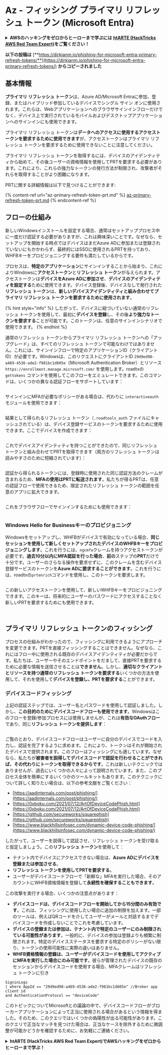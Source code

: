 # Az - フィッシング プライマリ リフレッシュ トークン (Microsoft Entra)

<details>

<summary><strong>AWSのハッキングをゼロからヒーローまで学ぶには</strong> <a href="https://training.hacktricks.xyz/courses/arte"><strong>htARTE (HackTricks AWS Red Team Expert)</strong></a><strong>をご覧ください！</strong></summary>

HackTricksをサポートする他の方法:

* **HackTricksにあなたの会社を広告掲載したい場合**や**HackTricksをPDFでダウンロードしたい場合**は、[**サブスクリプションプラン**](https://github.com/sponsors/carlospolop)をチェックしてください！
* [**公式PEASS & HackTricksグッズ**](https://peass.creator-spring.com)を入手する
* [**The PEASS Family**](https://opensea.io/collection/the-peass-family)を発見し、独占的な[**NFT**](https://opensea.io/collection/the-peass-family)コレクションをチェックする
* 💬 [**Discordグループ**](https://discord.gg/hRep4RUj7f)に**参加する**か、[**テレグラムグループ**](https://t.me/peass)に参加するか、**Twitter** 🐦 [**@carlospolopm**](https://twitter.com/carlospolopm)を**フォロー**する。
* [**HackTricks**](https://github.com/carlospolop/hacktricks)と[**HackTricks Cloud**](https://github.com/carlospolop/hacktricks-cloud)のgithubリポジトリにPRを提出して、あなたのハッキングのコツを共有する。

</details>

**以下の投稿は** [**https://dirkjanm.io/phishing-for-microsoft-entra-primary-refresh-tokens/**](https://dirkjanm.io/phishing-for-microsoft-entra-primary-refresh-tokens/) **からコピーされました**

## 基本情報

**プライマリ リフレッシュ トークン**は、Azure AD/Microsoft Entraに参加、登録、またはハイブリッド参加しているデバイスでシングル サイン オンに使用されます。これらは、Webアプリケーションへのブラウザサインインフローだけでなく、デバイス上で実行されているモバイルおよびデスクトップアプリケーションへのサインインにも使用できます。

プライマリ リフレッシュ トークンは**データへのアクセスに使用するアクセストークンを要求するために使用できます**が、アクセストークンはプライマリ リフレッシュ トークンを要求するために使用できないことに注意してください。

プライマリ リフレッシュ トークンを取得するには、デバイスのアイデンティティから始めて、その後ユーザーの資格情報を使用してPRTを要求する必要があります。これにより、これらの強力なトークンの発行方法が制限され、攻撃者がそれらを取得することがより困難になります。

PRTに関する詳細情報は以下で見つけることができます:

{% content-ref url="az-primary-refresh-token-prt.md" %}
[az-primary-refresh-token-prt.md](az-primary-refresh-token-prt.md)
{% endcontent-ref %}

## フローの仕組み

新しいWindowsインストールを設定する場合、通常はセットアッププロセス中に一度だけ認証する必要がありますが、これは興味深いことです。なぜなら、セットアップを開始する時点ではデバイスはまだAzure ADに参加または登録されていないにもかかわらず、最終的にはSSOに使用されるPRTを持っており、WHFBキーをプロビジョニングする要件も満たしているからです。

プロセスは、**特定のアプリケーション**にサインインすることから始まり、これによりWindowsに**アクセストークン**と**リフレッシュ トークン**が与えられます。アクセストークンは**デバイスをAzure ADに参加させ**、**デバイスのアイデンティティを設定する**ために使用できます。デバイス登録後、デバイスなしで発行された**リフレッシュ トークン**は、**新しいデバイスアイデンティティと組み合わせてプライマリ リフレッシュ トークンを要求するために使用されます**。

{% hint style="info" %}
したがって、デバイスに紐づいていない通常のリフレッシュ トークンを使用して、最初に**デバイスを登録**し、その後**より強力なトークンを要求する**ことが可能です。このトークンは、任意のサインインシナリオで使用できます。
{% endhint %}

通常のリフレッシュ トークンからプライマリ リフレッシュ トークンへの「アップグレード」は、すべてのリフレッシュ トークンで可能なわけではありません。これには、サインインフローで特定のアプリケーションID（クライアントID）が必要です。Windowsは、このリクエストにクライアントID `29d9ed98-a469-4536-ade2-f981bc1d605e`（Microsoft Authentication Broker）とリソース `https://enrollment.manage.microsoft.com/` を使用します。roadtxの `gettokens` コマンドを使用してこのフローをエミュレートできます。このコマンドは、いくつかの異なる認証フローをサポートしています：

<figure><img src="../../../.gitbook/assets/image (5).png" alt=""><figcaption></figcaption></figure>

サインインにMFAが必要なポリシーがある場合は、代わりに `interactiveauth` モジュールを使用できます：

<figure><img src="../../../.gitbook/assets/image (1) (1).png" alt=""><figcaption></figcaption></figure>

結果として得られるリフレッシュ トークン（`.roadtools_auth` ファイルにキャッシュされている）は、デバイス登録サービスのトークンを要求するために使用できます。ここでデバイスを作成できます：

<figure><img src="../../../.gitbook/assets/image (2) (1).png" alt=""><figcaption></figcaption></figure>

これでデバイスアイデンティティを持つことができたので、同じリフレッシュ トークンと組み合わせてPRTを取得できます（両方のリフレッシュ トークンは読みやすさのために短縮されています）：

<figure><img src="../../../.gitbook/assets/image (3) (1).png" alt=""><figcaption></figcaption></figure>

認証から得られるトークンには、登録時に使用された同じ認証方法のクレームが含まれるため、**MFAの使用はPRTに転送されます**。私たちが得るPRTは、任意の認証フローで使用できるため、限定されたリフレッシュ トークンの範囲を任意のアプリに拡大できます。

<figure><img src="../../../.gitbook/assets/image (4) (1).png" alt=""><figcaption></figcaption></figure>

これをブラウザフローでサインインするためにも使用できます：

<figure><img src="../../../.gitbook/assets/image (5) (1).png" alt=""><figcaption></figcaption></figure>

### Windows Hello for Businessキーのプロビジョニング <a href="#provisioning-windows-hello-for-business-keys" id="provisioning-windows-hello-for-business-keys"></a>

Windowsをセットアップし、WHFBがデバイスで有効になっている場合、**同じセッションを使用して新しくセットアップされたデバイスのWHFBキーをプロビジョニングします**。これを行うには、`ngcmfa`クレームを持つアクセストークンが必要です。**過去10分以内にMFA認証を行った場合**、**前の**ステップの**PRT**だけで十分です。ユーザーのさらなる操作を要求せずに、このクレームを含むデバイス登録サービスのトークンを**Azure ADに要求することができます**。これを行うには、roadtxの`prtenrich`コマンドを使用し、このトークンを要求します。

<figure><img src="../../../.gitbook/assets/image (6).png" alt=""><figcaption></figcaption></figure>

この新しいアクセストークンを使用して、新しいWHFBキーをプロビジョニングできます。このキーは、将来的にユーザーのパスワードにアクセスすることなく新しいPRTを要求するためにも使用できます。

<figure><img src="../../../.gitbook/assets/image (7).png" alt=""><figcaption></figcaption></figure>

<figure><img src="../../../.gitbook/assets/image (8).png" alt=""><figcaption></figcaption></figure>

## プライマリ リフレッシュ トークンのフィッシング <a href="#phishing-for-primary-refresh-tokens" id="phishing-for-primary-refresh-tokens"></a>

プロセスの仕組みがわかったので、フィッシングに利用できるようにアプローチを変更できます。PRTを直接フィッシングすることはできません。なぜなら、これにはフロー中に使用される既存のデバイスアイデンティティが必要だからです。私たちは、ユーザーやそのエンドポイントをだまして、直接PRTを要求するために必要な情報を送信させることは**できません**。しかし、**適切なクライアントとリソースを持つ通常のリフレッシュ トークンを要求する**いくつかの方法を使用して、それを使用して**デバイスを登録し、PRTを要求する**ことができます。

### デバイスコードフィッシング <a href="#device-code-phishing" id="device-code-phishing"></a>

上記の認証ステップでは、ユーザー名とパスワードを使用して認証しました。しかし、**この目的のためにデバイスコードフローも使用できます**。Windowsはこのフローを登録/参加プロセスには使用しませんが、これは**有効なOAuthフロー**であり、同じ**リフレッシュ トークンを提供します**：

<figure><img src="../../../.gitbook/assets/image (9).png" alt=""><figcaption></figcaption></figure>

ご覧のとおり、デバイスコードフローはユーザーに自分のデバイスでコードを入力し、認証を完了するように求めます。これにより、トークンはそれが開始されたデバイスで提供されます。このフローはフィッシングにも適しています。なぜなら、私たちが**被害者を説得してデバイスコードで認証を行わせることができれば、その代わりにトークンを取得できるからです**。これは新しいテクニックではありませんが、過去にいくつかの人々によって説明されています。また、このプロセス全体を簡単にするいくつかのツールキットもあります。このテクニックについて詳しく知りたい場合は、以下の参考文献をご覧ください：

* [https://aadinternals.com/post/phishing/](https://aadinternals.com/post/phishing/)
* [https://0xboku.com/2021/07/12/ArtOfDeviceCodePhish.html](https://0xboku.com/2021/07/12/ArtOfDeviceCodePhish.html)
* [https://github.com/secureworks/squarephish](https://github.com/secureworks/squarephish)
* [https://www.blackhillsinfosec.com/dynamic-device-code-phishing/](https://www.blackhillsinfosec.com/dynamic-device-code-phishing/)

したがって、ユーザーを説得して認証させ、リフレッシュ トークンを受け取ると仮定しましょう。この**リフレッシュ トークン**を使用して：

* テナント内でデバイスにアクセスできない場合は、**Azure ADにデバイスを登録または参加させる**。
* **リフレッシュ トークンを使用してPRTを要求する**。
* ユーザーがデバイスコードフローで「新鮮な」MFAを実行した場合、そのアカウントにWHFB資格情報を登録して**永続性を確保することもできます**。

この攻撃を実行する場合、いくつかの注意点があります：

* **デバイスコードは、デバイスコードフローを開始してから15分間のみ有効です**。これは、フィッシングに使用したい場合に追加の制限を加えます。一部のツールは、例えばQRコードを介してユーザーがメールと対話するまでデバイスコードを作成しないことでこれを考慮しています。
* **デバイスの登録または参加は、テナント内で特定のユーザーにのみ制限されている可能性があります**。一般的に、デバイスの参加は登録よりも頻繁に制限されます。特定のデバイスステータスを要求する特定のポリシーがない限り、トークンの使用可能性に実際の違いはありません。
* **WHFB資格情報の登録は、ユーザーがデバイスコードを使用してアクティブにMFAを実行した場合にのみ可能です**。彼らが管理されたデバイスの既存のセッションからデバイスコードを使用する場合、MFAクレームはリフレッシュ トークンに引き
```
SigninLogs
| where AppId == "29d9ed98-a469-4536-ade2-f981bc1d605e" //Broker app client id
and AuthenticationProtocol == "deviceCode"
```
このトピックについてMicrosoftとの議論の中で、デバイスコードフローがブローカーアプリケーションによって正当に使用される場合があるという情報を得ました。そのため、このクエリではいくつかの偽陽性が出る可能性があります。このクエリで正当なマッチを見つけた場合は、正当なケースを除外するために微調整が可能かどうかを確認するために、お気軽にご連絡ください。

<details>

<summary><strong>htARTE (HackTricks AWS Red Team Expert)で<strong>AWSハッキングをゼロからヒーローまで学ぶ</strong></a><strong>！</strong></summary>

HackTricksをサポートする他の方法:

* **HackTricksにあなたの会社を広告したい**、または**HackTricksをPDFでダウンロードしたい**場合は、[**サブスクリプションプラン**](https://github.com/sponsors/carlospolop)をチェックしてください！
* [**公式PEASS & HackTricksグッズ**](https://peass.creator-spring.com)を入手する
* [**The PEASS Family**](https://opensea.io/collection/the-peass-family)を発見し、独占的な[**NFTs**](https://opensea.io/collection/the-peass-family)のコレクションをチェックする
* 💬 [**Discordグループ**](https://discord.gg/hRep4RUj7f)に**参加する**か、[**テレグラムグループ**](https://t.me/peass)に参加するか、**Twitter** 🐦 [**@carlospolopm**](https://twitter.com/carlospolopm)で**フォローする**。
* **HackTricks**のGitHubリポジトリ[**HackTricks**](https://github.com/carlospolop/hacktricks)と[**HackTricks Cloud**](https://github.com/carlospolop/hacktricks-cloud)にPRを提出して、あなたのハッキングのコツを共有する。

</details>
